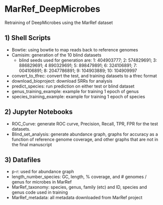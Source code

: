 # MarRef_DeepMicrobes
Retraining of DeepMicrobes using the MarRef dataset
## 1) Shell Scripts
- Bowtie: using bowtie to map reads back to reference genomes
- Camisim: generation of the 10 blind datasets
  - blind seeds used for generation are: 1: 404903777; 2: 574829691; 3: 886829691; 4 890329691; 5: 898479891; 6: 324106891; 7: 004106891; 8: 2047786891; 9: 104903889; 10: 104909997
- convert_to_tfrec: convert the test, and training datasets to a tfrec format
- download_bioproject: download SRRs for analysis
- predict_species: run prediction on either test or blind dataset
- genus_training_example: example for training 1 epoch of genus
- species_training_example: example for training 1 epoch of species

## 2) Jupyter Notebooks
- ROC_Curve: generate ROC curve, Precision, Recall, TPR, FPR for the test datasets.
- Blind_set_analysis: generate abundance graph, graphs for accuracy as a function of reference genome coverage, and other graphs that are not in the final manuscript

## 3) Datafiles
- p-r: used for abundance graph
- length_number_species: GC, length, % coverage, and # genomes / genus for microbes in MarRef
- MarRef_taxonomy: species, genus, family (etc) and ID, species and genus code used in training
- MarRef_metadata: all metadata downloaded from MarRef project
